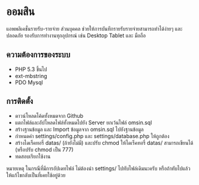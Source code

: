 # ออมสิน

แอพพลิเคชั่นรายรับ-รายจ่าย ส่วนบุคคล ช่วยให้การบันทึกรายรับรายจ่ายสามารถทำได้ง่ายๆ และ ปลอดภัย รองรับการทำงานทุกอุปกรณ์ เช่น Desktop Tablet และ มือถือ

## ความต้องการของระบบ
* PHP 5.3 ขึ้นไป
* ext-mbstring
* PDO Mysql

## การติดตั้ง
* ดาวน์โหลดโค้ดทั้งหมดจาก Github
* แตกไฟล์และอัปโหลดไฟล์ทั้งหมดไปยัง Server ยกเว้นไฟล์ omsin.sql
* สร้างฐานข้อมูล และ Import ข้อมูลจาก omsin.sql ไปยังฐานข้อมูล
* กำหนดค่า settings/config.php และ settings/database.php ให้ถูกต้อง
* สร้างไดเร็คทอรี่ datas/ (ถ้ายังไม่มี) และปรับ chmod ให้ไดเร็คทอรี่ datas/ สามารถเขียนได้ (หรือปรับ chmod เป็น 777)
* ทดสอบเรียกใช้งาน

หมายเหตุ ในกรณีที่มีการอัปเดทไฟล์ ไม่ต้องนำ settings/ ไปทับไฟล์เดิมนะครับ หรือถ้าทับไปแล้วให้แก้ไขกลับเป็นที่เคยใช้อยู่ด้วย